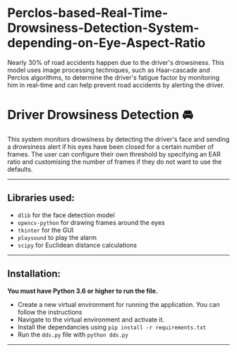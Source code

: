 # Perclos-based-Real-Time-Drowsiness-Detection-System-depending-on-Eye-Aspect-Ratio
Nearly 30% of road accidents happen due to the driver's drowsiness. This model uses image processing techniques, such as Haar-cascade and Perclos algorithms, to determine the driver's fatigue factor by monitoring him in real-time and can help prevent road accidents by alerting the driver.


Driver Drowsiness Detection :oncoming_automobile:
============

This system monitors drowsiness by detecting the driver's face and sending a drowsiness alert if his eyes have been closed for a certain number of frames. 
The user can configure their own threshold by specifying an EAR ratio and customising the number of frames if they do not want to use the defaults. 

---

## Libraries used:
- `dlib` for the face detection model
- `opencv-python` for drawing frames around the eyes
- `tkinter` for the GUI
- `playsound` to play the alarm
- `scipy` for Euclidean distance calculations


---

## Installation:

**You must have Python 3.6 or higher to run the file.**

- Create a new virtual environment for running the application. You can follow the instructions 
- Navigate to the virtual environment and activate it.
- Install the dependancies using `pip install -r requirements.txt`
- Run the `dds.py` file with `python dds.py`

---
